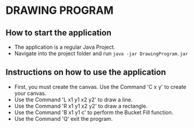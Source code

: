 # DRAWING PROGRAM

## How to start the application

- The application is a regular Java Project.
- Navigate into the project folder and run ```java -jar DrawingProgram.jar```


## Instructions on how to use the application
- First, you must create the canvas. Use the Command 'C x y' to create your canvas.
- Use the Command 'L x1 y1 x2 y2' to draw a line.
- Use the Command 'R x1 y1 x2 y2' to draw a rectangle.
- Use the Command 'B x1 y1 c' to perform the Bucket Fill function.
- Use the Command 'Q' exit the program.
